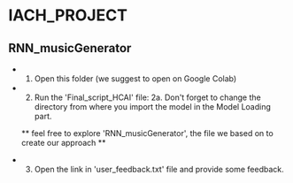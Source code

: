 # IACH_PROJECT
## RNN_musicGenerator
* 1. Open this folder (we suggest to open on Google Colab)

* 2. Run the 'Final_script_HCAI' file:
	2a. Don't forget to change the directory from where you import the model in the Model Loading part.

  ** feel free to explore 'RNN_musicGenerator', the file we based on to create our approach **

* 3. Open the link in 'user_feedback.txt' file and provide some feedback.

